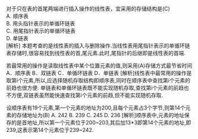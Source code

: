 对于只在表的首尾两端进行插入操作的线性表，宜采用的存储结构是(C)<br>
A. 顺序表<br>
B. 用头指针表示的单循环链表<br>
C. 用尾指针表示的单循环链表<br>
D. 单链表<br>
[解析] 本题考查的是线性表的插入与删除操作.当线性表用尾指针表示的单循环链表存储时,很容易找到线性表的首,尾元素.此时,尾指针的后继即是线性表的首端.<br>

若最常用的操作是读取线性表中某个位置元素的值,则采用(A)存储方式最节省时间
A．顺序表 
B．双链表 
C．单循环链表 
D．单链表
[解析]线性表中最常用的操作是取第i个元素,所以,应选择随机存取结构即顺序表,同时在顺序表中查找第i个元素的前趋也很方便.
单链表和单循环链表既不能实现随机存取,查找第i个元素的前趋也不方便,双链表虽然能快速查找第i个元素的前趋,但不能实现随机存取.

设顺序表有19个元素,第一个元素的地址为200,且每个元素占3个字节,则第14个元素的存储地址为(B)
A. 242
B. 239
C. 245
D. 236
[解析]顺序表中,元素的地址保存的是首地址,所以第一个元素位于200~203,其后加13*3即第14个元素的地址,即239,这表示第14个元素位于239~242.